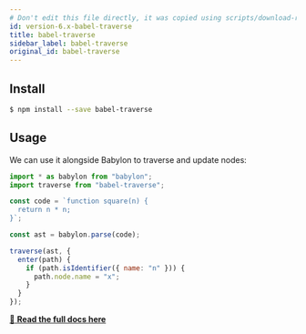 ```yaml
---
# Don't edit this file directly, it was copied using scripts/download-readmes.js: 
id: version-6.x-babel-traverse
title: babel-traverse
sidebar_label: babel-traverse
original_id: babel-traverse
---
```


## Install

```sh
$ npm install --save babel-traverse
```

## Usage

We can use it alongside Babylon to traverse and update nodes:

```js
import * as babylon from "babylon";
import traverse from "babel-traverse";

const code = `function square(n) {
  return n * n;
}`;

const ast = babylon.parse(code);

traverse(ast, {
  enter(path) {
    if (path.isIdentifier({ name: "n" })) {
      path.node.name = "x";
    }
  }
});
```
[:book: **Read the full docs here**](https://github.com/thejameskyle/babel-handbook/blob/master/translations/en/plugin-handbook.md#babel-traverse)

